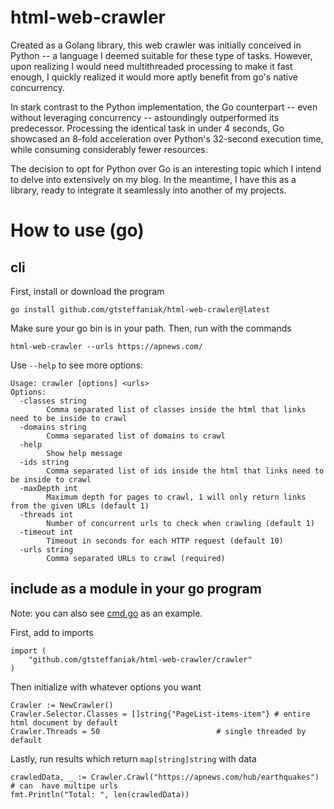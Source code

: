 # html-web-crawler

Created as a Golang library, this web crawler was initially conceived in Python -- a language I deemed suitable for these type of tasks. However, upon realizing I would need multithreaded processing to make it fast enough, I quickly realized it would more aptly benefit from go's native concurrency.

In stark contrast to the Python implementation, the Go counterpart -- even without leveraging concurrency -- astoundingly outperformed its predecessor. Processing the identical task in under 4 seconds, Go showcased an 8-fold acceleration over Python's 32-second execution time, while consuming considerably fewer resources.

The decision to opt for Python over Go is an interesting topic which I intend to delve into extensively on my blog. In the meantime, I have this as a library, ready to integrate it seamlessly into another of my projects.

# How to use (go)

## cli 

First, install or download the program
```
go install github.com/gtsteffaniak/html-web-crawler@latest
```

Make sure your go bin is in your path. Then, run with the commands
```
html-web-crawler --urls https://apnews.com/ 
```

Use `--help` to see more options:

```
Usage: crawler [options] <urls>
Options:
  -classes string
        Comma separated list of classes inside the html that links need to be inside to crawl
  -domains string
        Comma separated list of domains to crawl
  -help
        Show help message
  -ids string
        Comma separated list of ids inside the html that links need to be inside to crawl
  -maxDepth int
        Maximum depth for pages to crawl, 1 will only return links from the given URLs (default 1)
  -threads int
        Number of concurrent urls to check when crawling (default 1)
  -timeout int
        Timeout in seconds for each HTTP request (default 10)
  -urls string
        Comma separated URLs to crawl (required)
```

## include as a module in your go program

Note: you can also see [cmd.go](cmd/cmd.go) as an example.

First, add to imports
```
import (
    "github.com/gtsteffaniak/html-web-crawler/crawler"
)
```
Then initialize with whatever options you want
```
Crawler := NewCrawler()
Crawler.Selector.Classes = []string{"PageList-items-item"} # entire html document by default
Crawler.Threads = 50                          # single threaded by default

```

Lastly, run results which return `map[string]string` with data
```
crawledData, _ := Crawler.Crawl("https://apnews.com/hub/earthquakes") # can  have multipe urls
fmt.Println("Total: ", len(crawledData))
```